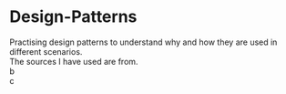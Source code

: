 # Design-Patterns
Practising design patterns to understand why and how they are used in different scenarios.   
The sources I have used are from.<br/> 
b  
c
